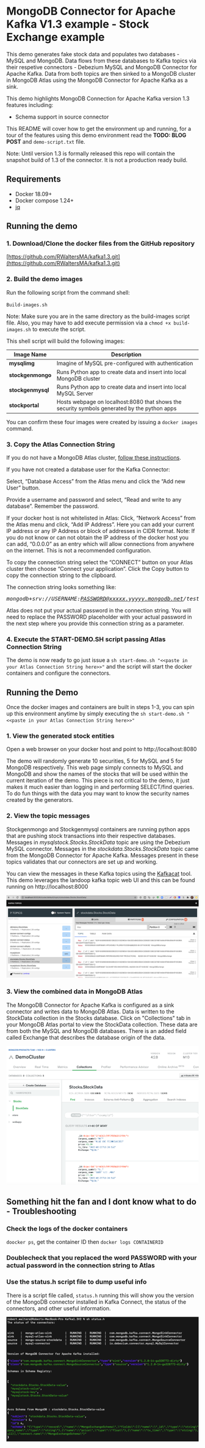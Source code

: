 # MongoDB Connector for Apache Kafka V1.3 example - Stock Exchange example

This demo generates fake stock data and populates two databases - MySQL and MongoDB.  Data flows from these databases to Kafka topics via their respetive connectors - Debezium MySQL and MongoDB Connector for Apache Kafka.  Data from both topics are then sinked to a MongoDB cluster in MongoDB Atlas using the MongoDB Connector for Apache Kafka as a sink.  

This demo highlights MongoDB Connection for Apache Kafka version 1.3 features including:
- Schema support in source connector

This README will cover how to get the environment up and running, for a tour of the features using this demo environment read the <B>TODO: BLOG POST</B> and `demo-script.txt` file.

Note: Until version 1.3 is formally released this repo will contain the snapshot build of 1.3 of the connector.  It is not a production ready build.

## Requirements
  - Docker 18.09+
  - Docker compose 1.24+
  - [jq](https://stedolan.github.io/jq/)

## Running the demo
### 1. Download/Clone the docker files from the GitHub repository

[https://github.com/RWaltersMA/kafka1.3.git](https://github.com/RWaltersMA/kafka1.3.git)

### 2. Build the demo images

Run the following script from the command shell:

`Build-images.sh`

Note: Make sure you are in the same directory as the build-images script file.  Also, you may have to add execute permission via a `chmod +x build-images.sh` to execute the script.

This shell script will build the following images:

Image Name | Description
--------------- | -----------------
<B>mysqlimg</B> | Imagine of MySQL pre-configured with authentication
<B>stockgenmongo</B> | Runs Python app to create data and insert into local MongoDB cluster
<B>stockgenmysql</B> | Runs Python app to create data and insert into local MySQL Server
<B>stockportal</B> | Hosts webpage on localhost:8080 that shows the security symbols generated by the python apps

You can confirm these four images were created by issuing a `docker images` command.

### 3. Copy the Atlas Connection String

If you do not have a MongoDB Atlas cluster, [follow these instructions](https://docs.atlas.mongodb.com/getting-started/).

If you have not created a database user for the Kafka Connector:

Select, “Database Access” from the Atlas menu and click the “Add new User” button.  

Provide a username and password and select, “Read and write to any database”.  Remember the password.

If your docker host is not whitelisted in Atlas:
Click, “Network Access” from the Atlas menu and click, “Add IP Address”.  Here you can add your current IP address or any IP Address or block of addresses in CIDR format.  Note: If you do not know or can not obtain the IP address of the docker host you can add, “0.0.0.0” as an entry which will allow connections from anywhere on the internet.  This is not a recommended configuration.

To copy the connection string select the “CONNECT” button on your Atlas cluster then choose “Connect your application”.  Click the Copy button to copy the connection string to the clipboard.</p>

The connection string looks something like: 
<I><pre>mongodb+srv://USERNAME:PASSWORD@xxxxx.yyyyy.mongodb.net/test</pre></I>

Atlas does not put your actual password in the connection string.  You will need to replace the PASSWORD placeholder with your actual password in the next step where you provide this connection string as a parameter.

### 4. Execute the START-DEMO.SH script passing Atlas Connection String

The demo is now ready to go just issue a `sh start-demo.sh "<<paste in your Atlas Connection String here>>"` and the script will start the docker containers and configure the connectors.

## Running the Demo

Once the docker images and containers are built in steps 1-3, you can spin up this environment anytime by simply executing the `sh start-demo.sh "<<paste in your Atlas Connection String here>>"`

### 1. View the generated stock entities 

Open a web browser on your docker host and point to http://localhost:8080

The demo will randomly generate 10 securities, 5 for MySQL and 5 for MongoDB respectively.  This web page simply connects to MySQL and MongoDB and show the names of the stocks that will be used within the current iteration of the demo.  This piece is not critical to the demo, it just makes it much easier than logging in and performing SELECT/find queries.  To do fun things with the data you may want to know the security names created by the generators.

### 2. View the topic messages

Stockgenmongo and Stockgenmysql containers are running python apps that are pushing stock transactions into their respective databases.  Messages in <I>mysqlstock.Stocks.StockData</I> topic are using the Debezium MySQL connector.  Messages in the <I>stockdata.Stocks.StockData</I> topic came from the MongoDB Connector for Apache Kafka.  Messages present in these topics validates that our connectors are set up and working.

You can view the messages in these Kafka topics using the [Kafkacat](https://github.com/edenhill/kafkacat) tool.  This demo leverages the landoop kafka topic web UI and this can be found running on http://localhost:8000

![Landoop Kafka Topic](readme-images/LandoopUI.png)

### 3. View the combined data in MongoDB Atlas

The MongoDB Connector for Apache Kafka is configured as a sink connector and writes data to MongoDB Atlas.  Data is written to the StockData collection in the Stocks database.  Click on "Collections" tab in your MongoDB Atlas portal to view the StockData collection. These data are from both the MySQL and MongoDB databases.  There is an added field called Exchange that describes the database origin of the data.

![Atlas](readme-images/atlas.png)

## Something hit the fan and I dont know what to do - Troubleshooting

### Check the logs of the docker containers

`doocker ps`, get the container ID then `docker logs CONTAINERID`

### Doublecheck that you replaced the word PASSWORD with your actual password in the connection string to Atlas

### Use the status.h script file to dump useful info

There is a script file called, `status.h` running this will show you the version of the MongoDB connector installed in Kafka Connect, the status of the connectors, and other useful information.

![Status](readme-images/status.png)
